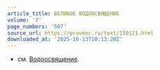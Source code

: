 ```yaml
---
article_title: ВЕЛИКОЕ ВОДООСВЯЩЕНИЕ
volume: '7'
page_numbers: '507'
source_url: https://pravenc.ru/text/150121.html
downloaded_at: '2025-10-13T10:13:20Z'
---
```


- см. [Водоосвящение](https://pravenc.ru/text/Водоосвящение.html).
